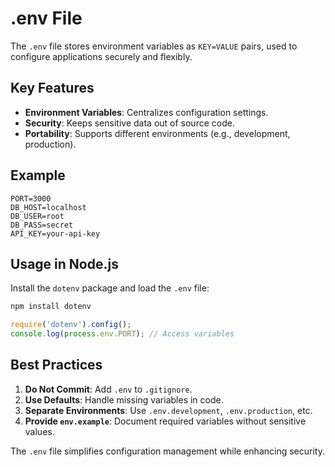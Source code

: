 # .env File

The `.env` file stores environment variables as `KEY=VALUE` pairs, used to configure applications securely and flexibly.

## Key Features

- **Environment Variables**: Centralizes configuration settings.
- **Security**: Keeps sensitive data out of source code.
- **Portability**: Supports different environments (e.g., development, production).

## Example

```plaintext
PORT=3000
DB_HOST=localhost
DB_USER=root
DB_PASS=secret
API_KEY=your-api-key
```

## Usage in Node.js

Install the `dotenv` package and load the `.env` file:

```bash
npm install dotenv
```

```javascript
require('dotenv').config();
console.log(process.env.PORT); // Access variables
```

## Best Practices

1. **Do Not Commit**: Add `.env` to `.gitignore`.
2. **Use Defaults**: Handle missing variables in code.
3. **Separate Environments**: Use `.env.development`, `.env.production`, etc.
4. **Provide `env.example`**: Document required variables without sensitive values.

The `.env` file simplifies configuration management while enhancing security.
